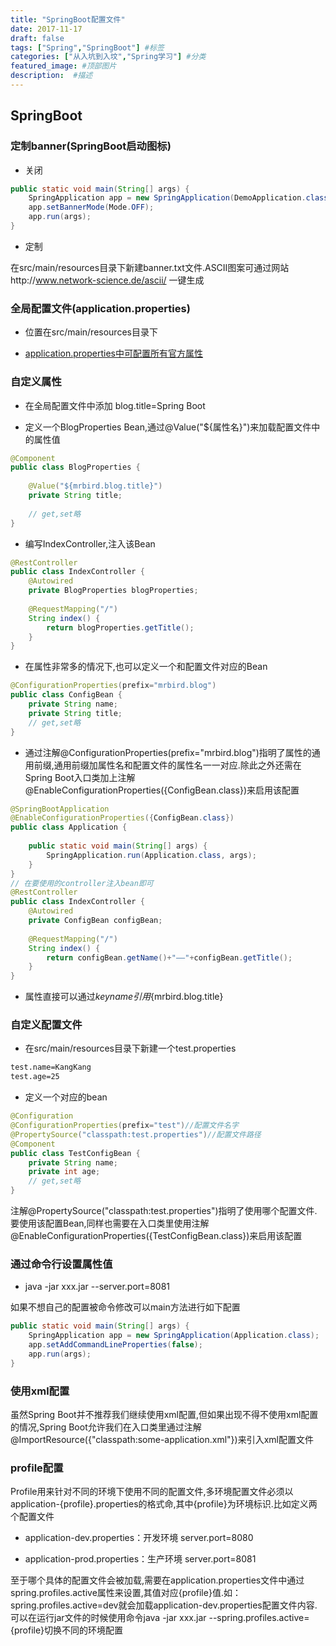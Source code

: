 ```yaml
---
title: "SpringBoot配置文件"
date: 2017-11-17
draft: false
tags: ["Spring","SpringBoot"] #标签
categories: ["从入坑到入坟","Spring学习"] #分类
featured_image: #顶部图片
description:  #描述
---
```


## SpringBoot

### 定制banner(SpringBoot启动图标)

- 关闭

```java
public static void main(String[] args) {
    SpringApplication app = new SpringApplication(DemoApplication.class);
    app.setBannerMode(Mode.OFF);
    app.run(args);
}
```

- 定制

在src/main/resources目录下新建banner.txt文件.ASCII图案可通过网站http://www.network-science.de/ascii/ 一键生成

### 全局配置文件(application.properties)

- 位置在src/main/resources目录下

- [application.properties中可配置所有官方属性](https://docs.spring.io/spring-boot/docs/current/reference/html/appendix-application-properties.html)

### 自定义属性

- 在全局配置文件中添加 blog.title=Spring Boot

- 定义一个BlogProperties Bean,通过@Value("${属性名}")来加载配置文件中的属性值

```java
@Component
public class BlogProperties {
	
    @Value("${mrbird.blog.title}")
    private String title;
    
    // get,set略	
}
```

- 编写IndexController,注入该Bean

```java
@RestController
public class IndexController {
    @Autowired
    private BlogProperties blogProperties;
    
    @RequestMapping("/")
    String index() {
        return blogProperties.getTitle();
    }
}
```

- 在属性非常多的情况下,也可以定义一个和配置文件对应的Bean

```java
@ConfigurationProperties(prefix="mrbird.blog")
public class ConfigBean {
    private String name;
    private String title;
    // get,set略
}
```

- 通过注解@ConfigurationProperties(prefix="mrbird.blog")指明了属性的通用前缀,通用前缀加属性名和配置文件的属性名一一对应.除此之外还需在Spring Boot入口类加上注解@EnableConfigurationProperties({ConfigBean.class})来启用该配置

```java
@SpringBootApplication
@EnableConfigurationProperties({ConfigBean.class})
public class Application {
	
    public static void main(String[] args) {
        SpringApplication.run(Application.class, args);
    }
}
// 在要使用的controller注入bean即可
@RestController
public class IndexController {
    @Autowired
    private ConfigBean configBean;
    
    @RequestMapping("/")
    String index() {
        return configBean.getName()+"——"+configBean.getTitle();
    }
}
```

- 属性直接可以通过${keyname}引用${mrbird.blog.title}

### 自定义配置文件

- 在src/main/resources目录下新建一个test.properties

```txt
test.name=KangKang
test.age=25
```

- 定义一个对应的bean

```java
@Configuration
@ConfigurationProperties(prefix="test")//配置文件名字
@PropertySource("classpath:test.properties")//配置文件路径
@Component
public class TestConfigBean {
    private String name;
    private int age;
    // get,set略
}
```
注解@PropertySource("classpath:test.properties")指明了使用哪个配置文件.要使用该配置Bean,同样也需要在入口类里使用注解@EnableConfigurationProperties({TestConfigBean.class})来启用该配置

### 通过命令行设置属性值

- java -jar xxx.jar --server.port=8081

如果不想自己的配置被命令修改可以main方法进行如下配置

```java
public static void main(String[] args) {
    SpringApplication app = new SpringApplication(Application.class);
    app.setAddCommandLineProperties(false);
    app.run(args);
}
```
### 使用xml配置

虽然Spring Boot并不推荐我们继续使用xml配置,但如果出现不得不使用xml配置的情况,Spring Boot允许我们在入口类里通过注解@ImportResource({"classpath:some-application.xml"})来引入xml配置文件

### profile配置

Profile用来针对不同的环境下使用不同的配置文件,多环境配置文件必须以application-{profile}.properties的格式命,其中{profile}为环境标识.比如定义两个配置文件

- application-dev.properties：开发环境 server.port=8080

- application-prod.properties：生产环境 server.port=8081

至于哪个具体的配置文件会被加载,需要在application.properties文件中通过spring.profiles.active属性来设置,其值对应{profile}值.如：spring.profiles.active=dev就会加载application-dev.properties配置文件内容.可以在运行jar文件的时候使用命令java -jar xxx.jar --spring.profiles.active={profile}切换不同的环境配置
